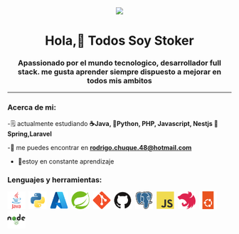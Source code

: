 <!--
**Stokerx/Stokerx** is a ✨ _special_ ✨ repository because its `README.md` (this file) appears on your GitHub profile.

Here are some ideas to get you started:

- 🔭 I’m currently working on ...
- 🌱 I’m currently learning ...
- 👯 I’m looking to collaborate on ...
- 🤔 I’m looking for help with ...
- 💬 Ask me about ...
- 📫 How to reach me: ...
- 😄 Pronouns: ...
- ⚡ Fun fact: ...
-->
<div id = "header" align = "center">

<img src="https://media.giphy.com/media/3TZgJXiwbdbLG/giphy.gif" width = "300">

<h1 align = "center"> Hola,👋 Todos Soy Stoker</h1>

<h3 align = "center"> Apassionado por el mundo tecnologico, desarrollador full stack. me gusta aprender siempre dispuesto a mejorar en todos mis ambitos</h3>
</div>

---

### Acerca de mi: 

-🗒️ actualmente estudiando **☕Java, 🐍Python, PHP, Javascript, Nestjs 🍃Spring,Laravel** 

-📎 me puedes encontrar en **rodrigo.chuque.48@hotmail.com**

- 📆estoy en constante aprendizaje 

<div align = "left">
<h3> Lenguajes y herramientas:</h3>

<div>
    <img src="https://github.com/devicons/devicon/blob/master/icons/java/java-original-wordmark.svg" title ="Java" alt="Java" width="40" height="40"/>&nbsp;
    <img src="https://github.com/devicons/devicon/blob/master/icons/python/python-original.svg" title ="Python" alt="Python" width="40" height="40"/>&nbsp;
    <img src="https://github.com/devicons/devicon/blob/master/icons/azure/azure-original.svg" title ="HTML5" alt="HTML5" width="40" height="40"/>&nbsp;
     <img src="https://github.com/devicons/devicon/blob/master/icons/spring/spring-original.svg" title ="spring" alt="spring" width="40" height="40"/>&nbsp;
      <img src="https://github.com/devicons/devicon/blob/master/icons/git/git-original.svg" title ="git" alt="git" width="40" height="40"/>&nbsp;
       <img src="https://github.com/devicons/devicon/blob/master/icons/github/github-original.svg" title ="hud" alt="hub" width="40" height="40"/>&nbsp;
        <img src="https://github.com/devicons/devicon/blob/master/icons/postgresql/postgresql-original.svg" title ="sql" alt="sql" width="40" height="40"/>&nbsp;
        <img src="https://github.com/devicons/devicon/blob/master/icons/javascript/javascript-original.svg" title ="Javascript" alt="javascript" width="40" height="40"/>&nbsp;
       <img src="https://github.com/devicons/devicon/blob/master/icons/nestjs/nestjs-original.svg" title ="intellj" alt="intellj" width="40" height="40"/>&nbsp;
       <img src="https://github.com/devicons/devicon/blob/master/icons/ubuntu/ubuntu-plain.svg" title ="Ubuntu" alt="Ubuntu" width="40" height="40"/>&nbsp;
        <img src= "https://github.com/devicons/devicon/blob/master/icons/nodejs/nodejs-original-wordmark.svg" title = "nodejs" alt= "nodejs" width="40" height="40"/>&nbsp;
    
